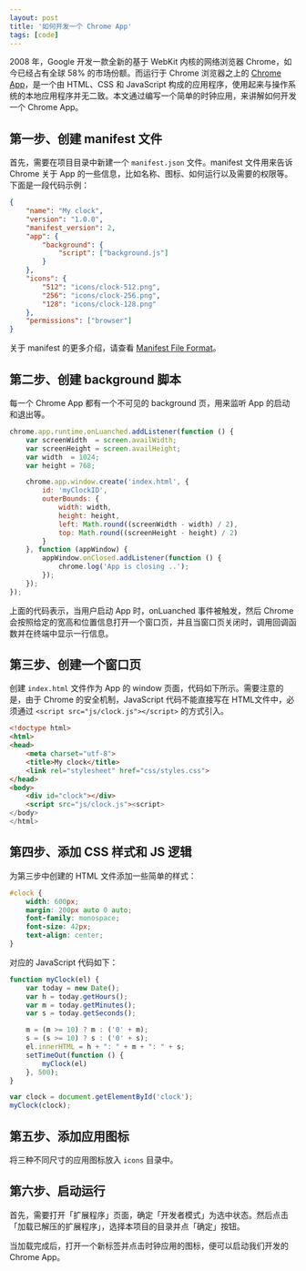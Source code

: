 ```yaml
---
layout: post
title: '如何开发一个 Chrome App'
tags: [code]
---
```


2008 年，Google 开发一款全新的基于 WebKit 内核的网络浏览器 Chrome，如今已经占有全球 58% 的市场份额。而运行于 Chrome 浏览器之上的 [Chrome App](https://developer.chrome.com/apps/about_apps)，是一个由 HTML、CSS 和 JavaScript 构成的应用程序，使用起来与操作系统的本地应用程序并无二致。本文通过编写一个简单的时钟应用，来讲解如何开发一个 Chrome App。

## 第一步、创建 manifest 文件

首先，需要在项目目录中新建一个 `manifest.json` 文件。manifest 文件用来告诉 Chrome 关于 App 的一些信息，比如名称、图标、如何运行以及需要的权限等。下面是一段代码示例：

~~~json
{
    "name": "My clock",
    "version": "1.0.0",
    "manifest_version": 2,
    "app": {
        "background": {
            "script": ["background.js"]
        }
    },
    "icons": {
        "512": "icons/clock-512.png",
        "256": "icons/clock-256.png",
        "128": "icons/clock-128.png"
    },
    "permissions": ["browser"]
}
~~~

关于 manifest 的更多介绍，请查看 [Manifest File Format](https://developer.chrome.com/apps/manifest)。

## 第二步、创建 background 脚本

每一个 Chrome App 都有一个不可见的 background 页，用来监听 App 的启动和退出等。

~~~js
chrome.app.runtime.onLuanched.addListener(function () {
    var screenWidth  = screen.availWidth;
    var screenHeight = screen.availHeight;
    var width  = 1024;
    var height = 768;

    chrome.app.window.create('index.html', {
        id: 'myClockID',
        outerBounds: {
            width: width,
            height: height,
            left: Math.round((screenWidth - width) / 2),
            top: Math.round((screenHeight - height) / 2)
        }
    }, function (appWindow) {
        appWindow.onClosed.addListener(function () {
            chrome.log('App is closing ..');
        });
    });
});
~~~

上面的代码表示，当用户启动 App 时，onLuanched 事件被触发，然后 Chrome 会按照给定的宽高和位置信息打开一个窗口页，并且当窗口页关闭时，调用回调函数并在终端中显示一行信息。

## 第三步、创建一个窗口页

创建 `index.html` 文件作为 App 的 window 页面，代码如下所示。需要注意的是，由于 Chrome 的安全机制，JavaScript 代码不能直接写在 HTML文件中，必须通过 `<script src="js/clock.js"></script>` 的方式引入。

~~~html
<!doctype html>
<html>
<head>
    <meta charset="utf-8">
    <title>My clock</title>
    <link rel="stylesheet" href="css/styles.css">
</head>
<body>
    <div id="clock"></div>
    <script src="js/clock.js"><script>
</body>
</html>
~~~

## 第四步、添加 CSS 样式和 JS 逻辑

为第三步中创建的 HTML 文件添加一些简单的样式：

~~~css
#clock {
    width: 600px;
    margin: 200px auto 0 auto;
    font-family: monospace;
    font-size: 42px;
    text-align: center;
}
~~~

对应的 JavaScript 代码如下：

~~~js
function myClock(el) {
    var today = new Date();
    var h = today.getHours();
    var m = today.getMinutes();
    var s = today.getSeconds();

    m = (m >= 10) ? m : ('0' + m);
    s = (s >= 10) ? s : ('0' + s);
    el.innerHTML = h + ": " + m + ": " + s;
    setTimeOut(function () {
        myClock(el)
    }, 500);
}

var clock = document.getElementById('clock');
myClock(clock);
~~~


## 第五步、添加应用图标

将三种不同尺寸的应用图标放入 `icons` 目录中。

## 第六步、启动运行

首先，需要打开「扩展程序」页面，确定「开发者模式」为选中状态。然后点击「加载已解压的扩展程序」，选择本项目的目录并点「确定」按钮。

当加载完成后，打开一个新标签并点击时钟应用的图标，便可以启动我们开发的 Chrome App。

